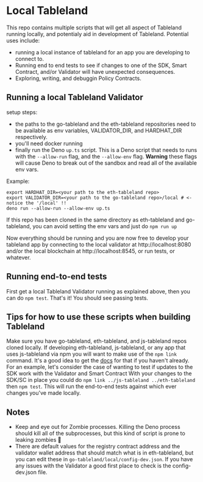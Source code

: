 # Local Tableland

This repo contains multiple scripts that will get all aspect of Tableland running locally, and potentialy aid in development of Tableland.
Potential uses include:
 - running a local instance of tableland for an app you are developing to connect to.
 - Running end to end tests to see if changes to one of the SDK, Smart Contract, and/or Validator will have unexpected consequences.
 - Exploring, writing, and debuggin Policy Contracts.

## Running a local Tableland Validator

setup steps:
 - the paths to the go-tableland and the eth-tableland repositories need to be available as env variables, VALIDATOR_DIR, and HARDHAT_DIR respectively.
 - you'll need docker running
 - finally run the Deno `up.ts` script.  This is a Deno script that needs to runs with the `--allow-run` flag, and the `--allow-env` flag. **Warning** these flags will cause Deno to break out of the sandbox and read all of the available env vars.

Example:

```
export HARDHAT_DIR=<your path to the eth-tableland repo>
export VALIDATOR_DIR=<your path to the go-tableland repo>/local # <- notice the '/local' !!
deno run --allow-run --allow-env up.ts
```

If this repo has been cloned in the same directory as eth-tableland and go-tableland, you can avoid setting the env vars and just do `npm run up`

Now everything should be running and you are now free to develop your tableland app by connecting to the local validator at http://localhost:8080 and/or the local blockchain at http://localhost:8545, or run tests, or whatever.

## Running end-to-end tests

First get a local Tableland Validator running as explained above, then you can do `npm test`.  That's it! You should see passing tests.

## Tips for how to use these scripts when building Tableland

Make sure you have go-tableland, eth-tableland, and js-tableland repos cloned locally.
If developing eth-tableland, js-tableland, or any app that uses js-tableland via npm you will want to make use of the `npm link` command.
It's a good idea to get the [docs](https://docs.npmjs.com/cli/v6/commands/npm-link) for that if you haven't already.
For an example, let's consider the case of wanting to test if updates to the SDK work with the Validator and Smart Contract
With your changes to the SDK/SC in place you could do `npm link ../js-tableland ../eth-tableland` then `npm test`.  This will run the end-to-end tests against which ever changes you've made locally.

## Notes

 - Keep and eye out for Zombie processes. Killing the Deno process should kill all of the subprocesses, but this kind of script is prone to leaking zombies 🧟
 - There are default values for the registry contract address and the validator wallet address that should match what is in eth-tableland, but you can edit these in `go-tableland/local/config-dev.json`.  If you have any issues with the Validator a good first place to check is the config-dev.json file.

